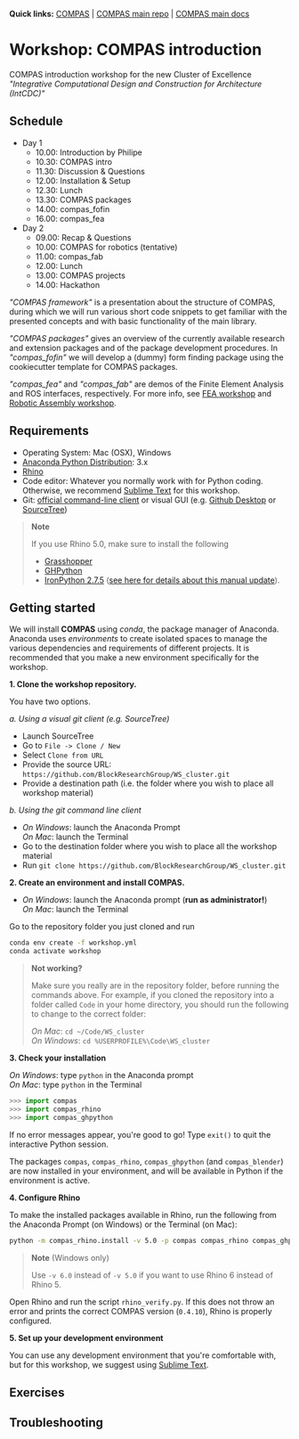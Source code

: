 **Quick links:** [COMPAS](https://compas-dev.github.io) | [COMPAS main repo](https://github.com/compas-dev/compas) | [COMPAS main docs](https://compas-dev.github.io/main/)

# Workshop: COMPAS introduction

COMPAS introduction workshop for the new Cluster of Excellence *"Integrative Computational Design and Construction for Architecture (IntCDC)"*

## Schedule

*   Day 1
    *   10.00: Introduction by Philipe
    *   10.30: COMPAS intro
    *   11.30: Discussion & Questions
    *   12.00: Installation & Setup
    *   12.30: Lunch
    *   13.30: COMPAS packages
    *   14.00: compas_fofin
    *   16.00: compas_fea
*   Day 2
    *   09.00: Recap & Questions
    *   10.00: COMPAS for robotics (tentative)
    *   11.00: compas_fab
    *   12.00: Lunch
    *   13.00: COMPAS projects
    *   14.00: Hackathon

*"COMPAS framework"* is a presentation about the structure of COMPAS,
during which we will run various short code snippets to get familiar with the
presented concepts and with basic functionality of the main library.

*"COMPAS packages"* gives an overview of the currently available research and extension
packages and of the package development procedures.
In *"compas_fofin"* we will develop a (dummy) form finding package using the cookiecutter
template for COMPAS packages.

*"compas_fea"* and *"compas_fab"* are demos of the Finite Element Analysis
and ROS interfaces, respectively.
For more info, see [FEA workshop]() and [Robotic Assembly workshop]().

## Requirements

* Operating System: Mac (OSX), Windows
* [Anaconda Python Distribution](https://www.anaconda.com/download/): 3.x
* [Rhino](https://www.rhino3d.com/)
* Code editor: Whatever you normally work with for Python coding.
  Otherwise, we recommend [Sublime Text](https://www.sublimetext.com/) for this workshop.
* Git: [official command-line client](https://git-scm.com/) or visual GUI (e.g. [Github Desktop](https://desktop.github.com/) or [SourceTree](https://www.sourcetreeapp.com/))

> **Note**
>
> If you use Rhino 5.0, make sure to install the following
> 
> * [Grasshopper](https://www.grasshopper3d.com/)
> * [GHPython](https://www.food4rhino.com/app/ghpython)
> * [IronPython 2.7.5](https://github.com/IronLanguages/main/releases/tag/ipy-2.7.5) ([see here for details about this manual update](https://compas-dev.github.io/main/environments/rhino.html#ironpython-1)).

## Getting started

We will install **COMPAS** using *conda*, the package manager of Anaconda.
Anaconda uses *environments* to create isolated spaces to manage the various dependencies and requirements of different projects.
It is recommended that you make a new environment specifically for the workshop.

**1. Clone the workshop repository.**

You have two options.

<i>a. Using a visual git client (e.g. SourceTree)</i>

* Launch SourceTree
* Go to `File -> Clone / New`
* Select `Clone from URL`
* Provide the source URL: `https://github.com/BlockResearchGroup/WS_cluster.git`
* Provide a destination path (i.e. the folder where you wish to place all workshop material)

<i>b. Using the git command line client</i>

* *On Windows*: launch the Anaconda Prompt
  <br />*On Mac*: launch the Terminal
* Go to the destination folder where you wish to place all the workshop material
* Run `git clone https://github.com/BlockResearchGroup/WS_cluster.git`

**2. Create an environment and install COMPAS.**

* *On Windows*: launch the Anaconda prompt (**run as administrator!**)
  <br />*On Mac*: launch the Terminal

Go to the repository folder you just cloned and run

```bash
conda env create -f workshop.yml
conda activate workshop
```

> **Not working?**
>
> Make sure you really are in the repository folder, before running the commands above.
> For example, if you cloned the repository into a folder called `Code` in your home directory,
> you should run the following to change to the correct folder:
>
> *On Mac*: ```cd ~/Code/WS_cluster```
> <br />*On Windows*: ```cd %USERPROFILE%\Code\WS_cluster```

**3. Check your installation**

*On Windows*: type `python` in the Anaconda prompt
<br />*On Mac*: type `python` in the Terminal

```python
>>> import compas
>>> import compas_rhino
>>> import compas_ghpython
```

If no error messages appear, you're good to go!
Type `exit()` to quit the interactive Python session.

The packages `compas`, `compas_rhino`, `compas_ghpython` (and `compas_blender`) are
now installed in your environment, and will be available in Python if the environment
is active.

**4. Configure Rhino**

To make the installed packages available in Rhino,
run the following from the Anaconda Prompt (on Windows) or the Terminal (on Mac):

```bash
python -m compas_rhino.install -v 5.0 -p compas compas_rhino compas_ghpython
```

> **Note** (Windows only)
>
> Use `-v 6.0` instead of `-v 5.0` if you want to use Rhino 6 instead of Rhino 5.

Open Rhino and run the script `rhino_verify.py`.
If this does not throw an error and prints the correct COMPAS version (`0.4.10`),
Rhino is properly configured.

**5. Set up your development environment**

You can use any development environment that you're comfortable with,
but for this workshop, we suggest using [Sublime Text](https://www.sublimetext.com/).



## Exercises

## Troubleshooting
